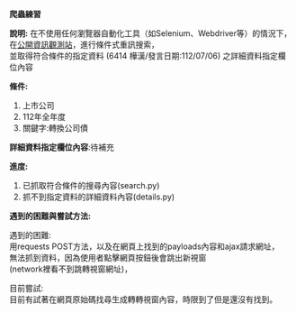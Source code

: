 **爬蟲練習**

**說明:**
在不使用任何瀏覽器自動化工具（如Selenium、Webdriver等）的情況下，<br>
在[公開資訊觀測站](https://mops.twse.com.tw/mops/web/t51sb10_q1)，進行條件式重訊搜索，<br>
並取得符合條件的指定資料 (6414 樺漢/發言日期:112/07/06) 之詳細資料指定欄位內容<br>

**條件:** <br>
1. 上市公司
2. 112年全年度
3. 關鍵字:轉換公司債

**詳細資料指定欄位內容**:待補充<br>

**進度:**
1. 已抓取符合條件的搜尋內容(search.py)<br>
2. 抓不到指定資料的詳細資料內容(details.py)<br>

**遇到的困難與嘗試方法:** <br>

遇到的困難: <br>
用requests POST方法，以及在網頁上找到的payloads內容和ajax請求網址，<br>
無法抓到資料，因為使用者點擊網頁按鈕後會跳出新視窗<br>
(network裡看不到跳轉視窗網址)，<br>

目前嘗試:<br>
目前有試著在網頁原始碼找尋生成轉轉視窗內容，時限到了但是還沒有找到。<br>



